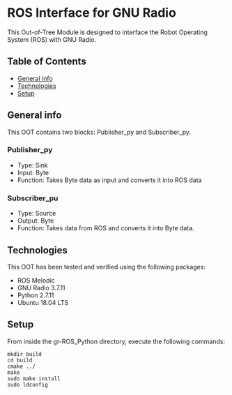 # ROS Interface for GNU Radio
This Out-of-Tree Module is designed to interface the Robot Operating System (ROS) with GNU Radio.

## Table of Contents
* [General info](#general-info)
* [Technologies](#technologies)
* [Setup](#setup)

## General info
This OOT contains two blocks: Publisher_py and Subscriber_py. 
### Publisher_py
* Type: Sink
* Input: Byte
* Function: Takes Byte data as input and converts it into ROS data
### Subscriber_pu
* Type: Source
* Output: Byte
* Function: Takes data from ROS and converts it into Byte data.
## Technologies
This OOT has been tested and verified using the following packages:
* ROS Melodic
* GNU Radio 3.7.11
* Python 2.7.11
* Ubuntu 18.04 LTS

## Setup
From inside the gr-ROS_Python directory, execute the following commands:
```
mkdir build
cd build
cmake ../
make
sudo make install
sudo ldconfig
```
